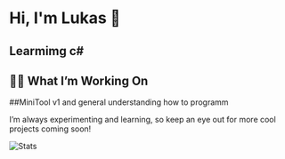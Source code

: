 # Hi, I'm Lukas 👋

## Learmimg c#

## 🧑‍💻 What I’m Working On

##MiniTool v1 and general understanding how to programm

I’m always experimenting and learning, so keep an eye out for more cool projects coming soon!

![Stats](https://github-readme-stats.vercel.app/api/top-langs/?username=YannisE21&theme=blue-green)
